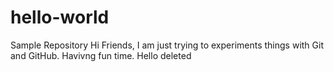 # hello-world
Sample Repository
Hi Friends,
 I am just trying to experiments things with Git and GitHub.
 Havivng fun time.
 Hello deleted